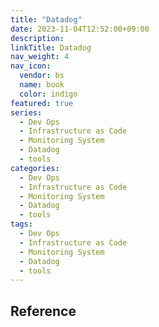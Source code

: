 ```yaml
---
title: "Datadog"
date: 2023-11-04T12:52:00+09:00
description:
linkTitle: Datadog
nav_weight: 4
nav_icon:
  vendor: bs
  name: book
  color: indigo
featured: true
series:
  - Dev Ops
  - Infrastructure as Code
  - Monitoring System
  - Datadog
  - tools
categories:
  - Dev Ops
  - Infrastructure as Code
  - Monitoring System
  - Datadog
  - tools
tags:
  - Dev Ops
  - Infrastructure as Code
  - Monitoring System
  - Datadog
  - tools
---
```


## Reference
